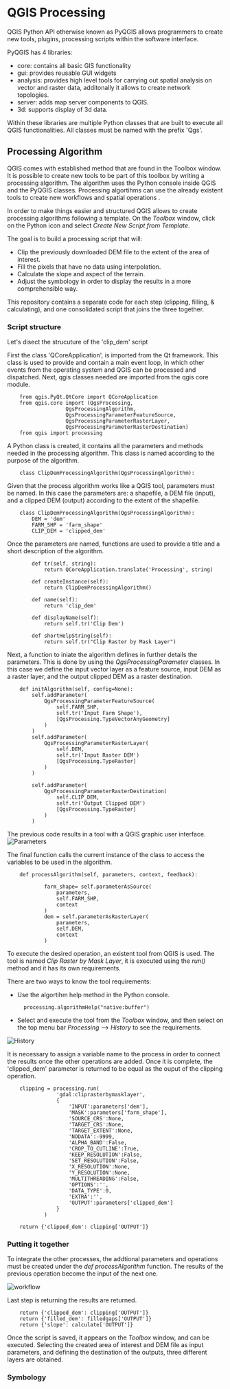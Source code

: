 # QGIS Processing
QGIS Python API otherwise known as PyQGIS allows programmers to create new tools, plugins, processing scripts within the software interface. 

PyQGIS has 4 libraries:
- core: contains all basic GIS functionality
- gui: provides reusable GUI widgets
- analysis: provides high level tools for carrying out spatial analysis on vector and raster data, additonally it allows to create network topologies. 
- server: adds map server components to QGIS. 
- 3d: supports display of 3d data.

Within these libraries are multiple Python classes that are built to execute all QGIS functionalities. All classes must be named with the prefix 'Qgs'.

## Processing Algorithm
QGIS comes with established method that are found in the Toolbox window. It is possible to create new tools to be part of this toolbox by writing a processing algorithm. The algorithm uses the Python console inside QGIS and the PyQGIS classes. Processing algortihms can use the already existent tools to create new workflows and spatial operations . 

In order to make things easier and structured QGIS allows to create processing algorithms following a template. On the *Toolbox* window, click on the Python icon and select *Create New Script from Template*.

The goal is to build a processing script that will:
- Clip the previously downloaded DEM file to the extent of the area of interest.
- Fill the pixels that have no data using interpolation.
- Calculate the slope and aspect of the terrain.
- Adjust the symbology in order to display the results in a more comprehensible way.

This repository contains a separate code for each step (clipping, filling, & calculating), and one consolidated script that joins the three together. 

### Script structure
Let's disect the strucuture of the 'clip_dem' script

First the class 'QCoreApplication', is imported from the Qt framework. This class is used to provide and contain a main event loop, in which other events from the operating system and QGIS can be processed and dispatched.  Next, qgis classes needed are imported from the qgis core module. 

        from qgis.PyQt.QtCore import QCoreApplication
        from qgis.core import (QgsProcessing,
                       QgsProcessingAlgorithm,
                       QgsProcessingParameterFeatureSource,
                       QgsProcessingParameterRasterLayer,
                       QgsProcessingParameterRasterDestination)
        from qgis import processing

A Python class is created, it contains all the parameters and methods needed in the processing algorithm. This class is named according to the purpose of the algorithm.  

        class ClipDemProcessingAlgorithm(QgsProcessingAlgorithm):

Given that the process algorithm works like a QGIS tool, parameters must be named. In this case the parameters are: a shapefile, a DEM file (input), and a clipped DEM (output) according to the extent of the shapefile.

        class ClipDemProcessingAlgorithm(QgsProcessingAlgorithm):
            DEM = 'dem'
            FARM_SHP = 'farm_shape'
            CLIP_DEM = 'clipped_dem'

Once the parameters are named, functions are used to provide a title and a short description of the algorithm.
            
            def tr(self, string):
                return QCoreApplication.translate('Processing', string)

            def createInstance(self):
                return ClipDemProcessingAlgorithm()

            def name(self):
                return 'clip_dem'

            def displayName(self):
                return self.tr('Clip Dem')

            def shortHelpString(self):
                return self.tr("Clip Raster by Mask Layer")

Next, a function to iniate the algorithm defines in further details the parameters. This is done by using the *QgsProcessingParameter* classes. In this case we define the input vector layer as a feature source, input DEM as a raster layer, and the output clipped DEM as a raster destination.

        def initAlgorithm(self, config=None):
            self.addParameter(
                QgsProcessingParameterFeatureSource(
                    self.FARM_SHP,
                    self.tr('Input Farm Shape'),
                    [QgsProcessing.TypeVectorAnyGeometry]
                )
            )
            self.addParameter(
                QgsProcessingParameterRasterLayer(
                    self.DEM,
                    self.tr('Input Raster DEM')
                    [QgsProcessing.TypeRaster]
                )
            )
        
            self.addParameter(
                QgsProcessingParameterRasterDestination(
                    self.CLIP_DEM,
                    self.tr('Output Clipped DEM')
                    [QgsProcessing.TypeRaster]
                )
            )

The previous code results in a tool with a QGIS graphic user interface.
![Parameters](img/Parameters.png)

The final function calls the current instance of the class to access the variables to be used in the algorithm. 

        def processAlgorithm(self, parameters, context, feedback):
            
                farm_shape= self.parameterAsSource(
                    parameters,
                    self.FARM_SHP,
                    context
                )
                dem = self.parameterAsRasterLayer(
                    parameters,
                    self.DEM,
                    context
                )

To execute the desired operation, an existent tool from QGIS is used. The tool is named *Clip Raster by Mask Layer*, it is executed using the *run()* method and it has its own requirements. 

There are two ways to know the tool requirements:
- Use the algortihm help method in the Python console.

        processing.algorithmHelp("native:buffer")

- Select and execute the tool from the *Toolbox* window, and then select on the top menu bar *Processing* --> *History* to see the requirements.

![History](img/History.png)

It is necessary to assign a variable name to the process in order to connect the results once the other operations are added. Once it is complete, the 'clipped_dem' parameter is returned to be equal as the ouput of the clipping operation. 

        clipping = processing.run(
                    'gdal:cliprasterbymasklayer',
                    {
                        'INPUT':parameters['dem'],
                        'MASK':parameters['farm_shape'],
                        'SOURCE_CRS':None,
                        'TARGET_CRS':None,
                        'TARGET_EXTENT':None,
                        'NODATA':-9999,
                        'ALPHA_BAND':False,
                        'CROP_TO_CUTLINE':True,
                        'KEEP_RESOLUTION':False,
                        'SET_RESOLUTION':False,
                        'X_RESOLUTION':None,
                        'Y_RESOLUTION':None,
                        'MULTITHREADING':False,
                        'OPTIONS':'',
                        'DATA_TYPE':0,
                        'EXTRA':'',
                        'OUTPUT':parameters['clipped_dem']
                    }
                )

        return {'clipped_dem': clipping['OUTPUT']}

### Putting it together
To integrate the other processes, the addtional parameters and operations must be created under the *def processAlgorithm* function. The results of the previous operation become the input of the next one.

![workflow](img/workflow.jpg)

Last step is returning the results are returned.

        return {'clipped_dem': clipping['OUTPUT']}
        return {'filled_dem': filledgaps['OUTPUT']}
        return {'slope': calculate['OUTPUT']}  

Once the script is saved, it appears on the *Toolbox* window, and can be executed. Selecting the created area of interest and DEM file as input parameters, and defining the destination of the outputs, three different layers are obtained.

### Symbology